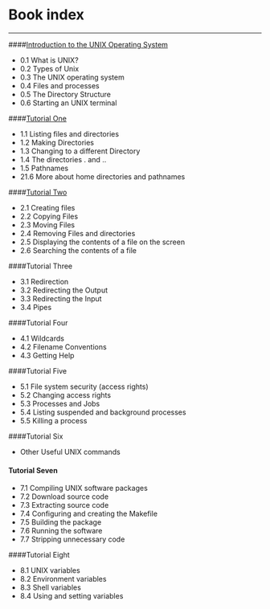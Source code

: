 # Book index
---
####[Introduction to the UNIX Operating System](introduction_to_the_unix_operating_system)

- 0.1 What is UNIX?
- 0.2 Types of Unix
- 0.3 The UNIX operating system
- 0.4 Files and processes
- 0.5 The Directory Structure
- 0.6 Starting an UNIX terminal

####[Tutorial One ](tutorial_1)


- 1.1 Listing files and directories
- 1.2 Making Directories
- 1.3 Changing to a different Directory
- 1.4 The directories . and ..
- 1.5 Pathnames
- 21.6 More about home directories and pathnames

####[Tutorial Two](tutorial_2)

- 2.1 Creating files
- 2.2 Copying Files
- 2.3 Moving Files
- 2.4 Removing Files and directories
- 2.5 Displaying the contents of a file on the screen
- 2.6 Searching the contents of a file

####Tutorial Three

- 3.1 Redirection
- 3.2 Redirecting the Output
- 3.3 Redirecting the Input
- 3.4 Pipes

####Tutorial Four

- 4.1 Wildcards
- 4.2 Filename Conventions
- 4.3 Getting Help

####Tutorial Five

- 5.1 File system security (access rights)
- 5.2 Changing access rights
- 5.3 Processes and Jobs
- 5.4 Listing suspended and background processes
- 5.5 Killing a process

####Tutorial Six

- Other Useful UNIX commands

#### Tutorial Seven

- 7.1 Compiling UNIX software packages
- 7.2 Download source code
- 7.3 Extracting source code
- 7.4 Configuring and creating the Makefile
- 7.5 Building the package
- 7.6 Running the software
- 7.7 Stripping unnecessary code


####Tutorial Eight

- 8.1 UNIX variables
- 8.2 Environment variables
- 8.3 Shell variables
- 8.4 Using and setting variables
